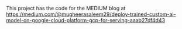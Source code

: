 This project has the code for the MEDIUM blog at 
https://medium.com/@mugheerasaleem29/deploy-trained-custom-ai-model-on-google-cloud-platform-gcp-for-serving-aaab27df4d43
